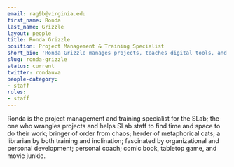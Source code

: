 ```yaml
---
email: rag9b@virginia.edu
first_name: Ronda
last_name: Grizzle
layout: people
title: Ronda Grizzle
position: Project Management & Training Specialist
short_bio: 'Ronda Grizzle manages projects, teaches digital tools, and tries not to express her opinions about everything all the time. Would pet dogs 24/7 if allowed to.'
slug: ronda-grizzle
status: current
twitter: rondauva
people-category:
- staff
roles:
- staff
---
```


Ronda is the project management and training specialist for the SLab; the one who wrangles projects and helps SLab staff to find time and space to do their work; bringer of order from chaos; herder of metaphorical cats; a librarian by both training and inclination; fascinated by organizational and personal development; personal coach; comic book, tabletop game, and movie junkie.
